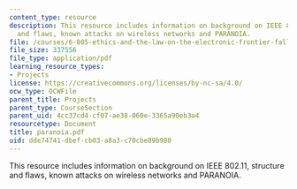 ```yaml
---
content_type: resource
description: This resource includes information on background on IEEE 802.11, structure
  and flaws, known attacks on wireless networks and PARANOIA.
file: /courses/6-805-ethics-and-the-law-on-the-electronic-frontier-fall-2005/dde74741dbefcb03a8a3c70cbe89b980_paranoia.pdf
file_size: 337556
file_type: application/pdf
learning_resource_types:
- Projects
license: https://creativecommons.org/licenses/by-nc-sa/4.0/
ocw_type: OCWFile
parent_title: Projects
parent_type: CourseSection
parent_uid: 4cc37cd4-cf07-ae38-060e-3365a90eb3a4
resourcetype: Document
title: paranoia.pdf
uid: dde74741-dbef-cb03-a8a3-c70cbe89b980
---
```

This resource includes information on background on IEEE 802.11, structure and flaws, known attacks on wireless networks and PARANOIA.